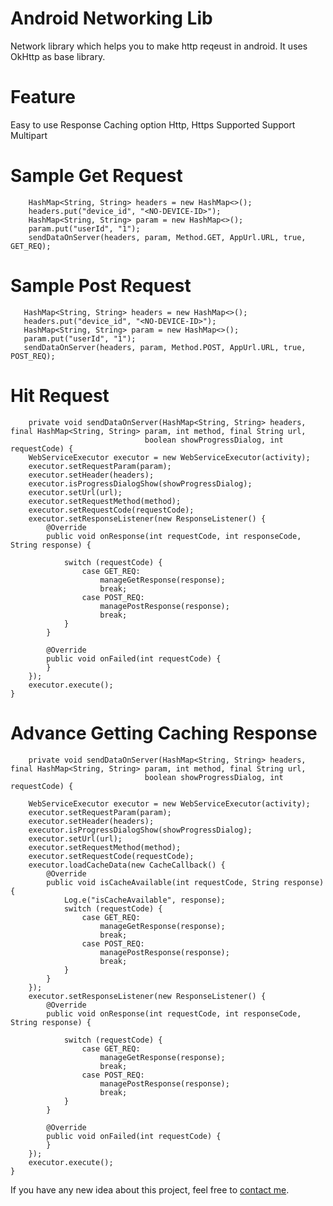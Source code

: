 # Android Networking Lib

Network library which helps you to make http reqeust in android. It uses OkHttp as base library.

# Feature
Easy to use
Response Caching option
Http, Https Supported
Support Multipart


# Sample Get Request

        HashMap<String, String> headers = new HashMap<>();
        headers.put("device_id", "<NO-DEVICE-ID>");
        HashMap<String, String> param = new HashMap<>();
        param.put("userId", "1");
        sendDataOnServer(headers, param, Method.GET, AppUrl.URL, true, GET_REQ);

# Sample Post Request

       HashMap<String, String> headers = new HashMap<>();
       headers.put("device_id", "<NO-DEVICE-ID>");
       HashMap<String, String> param = new HashMap<>();
       param.put("userId", "1");
       sendDataOnServer(headers, param, Method.POST, AppUrl.URL, true, POST_REQ);

# Hit Request

        private void sendDataOnServer(HashMap<String, String> headers, final HashMap<String, String> param, int method, final String url,
                                  boolean showProgressDialog, int requestCode) {
        WebServiceExecutor executor = new WebServiceExecutor(activity);
        executor.setRequestParam(param);
        executor.setHeader(headers);
        executor.isProgressDialogShow(showProgressDialog);
        executor.setUrl(url);
        executor.setRequestMethod(method);
        executor.setRequestCode(requestCode);
        executor.setResponseListener(new ResponseListener() {
            @Override
            public void onResponse(int requestCode, int responseCode, String response) {

                switch (requestCode) {
                    case GET_REQ:
                        manageGetResponse(response);
                        break;
                    case POST_REQ:
                        managePostResponse(response);
                        break;
                }
            }

            @Override
            public void onFailed(int requestCode) {
            }
        });
        executor.execute();
    }



# Advance Getting Caching Response

        private void sendDataOnServer(HashMap<String, String> headers, final HashMap<String, String> param, int method, final String url,
                                  boolean showProgressDialog, int requestCode) {

        WebServiceExecutor executor = new WebServiceExecutor(activity);
        executor.setRequestParam(param);
        executor.setHeader(headers);
        executor.isProgressDialogShow(showProgressDialog);
        executor.setUrl(url);
        executor.setRequestMethod(method);
        executor.setRequestCode(requestCode);
        executor.loadCacheData(new CacheCallback() {
            @Override
            public void isCacheAvailable(int requestCode, String response) {
                Log.e("isCacheAvailable", response);
                switch (requestCode) {
                    case GET_REQ:
                        manageGetResponse(response);
                        break;
                    case POST_REQ:
                        managePostResponse(response);
                        break;
                }
            }
        });
        executor.setResponseListener(new ResponseListener() {
            @Override
            public void onResponse(int requestCode, int responseCode, String response) {

                switch (requestCode) {
                    case GET_REQ:
                        manageGetResponse(response);
                        break;
                    case POST_REQ:
                        managePostResponse(response);
                        break;
                }
            }

            @Override
            public void onFailed(int requestCode) {
            }
        });
        executor.execute();
    }



If you have any new idea about this project, feel free to [contact me](mailto:developer.ashish01@gmail.com).
